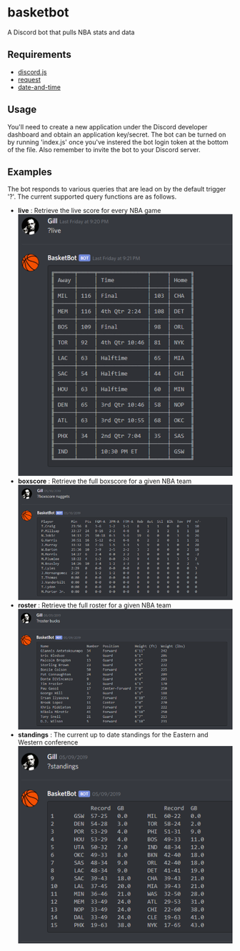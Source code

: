 # basketbot
A Discord bot that pulls NBA stats and data

## Requirements
* [discord.js](https://discord.js.org/#/)
* [request](https://www.npmjs.com/package/request)
* [date-and-time](https://www.npmjs.com/package/date-and-time)

## Usage 
You'll need to create a new application under the Discord developer dashboard and obtain an application key/secret. The bot can be turned on by running 'index.js' once you've instered the bot login token at the bottom of the file. Also remember to invite the bot to your Discord server.

## Examples
The bot responds to various queries that are lead on by the default trigger '?'. The current supported query functions are as follows.
* **live**
    : Retrieve the live score for every NBA game
    ![](images/ikNggQr.png)
* **boxscore**
    : Retrieve the full boxscore for a given NBA team
    ![](images/BSBUoxB.png)
* **roster**
    : Retrieve the full roster for a given NBA team
    ![](images/M4zIEaS.png)
* **standings**
    : The current up to date standings for the Eastern and Western conference
    ![](images/2fRl9O0.png)


